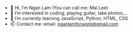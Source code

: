 - 👋 Hi, I’m Ngan Lam (You can call me: Mal Lee)
- 👀 I’m interested in coding, playing guitar, take photos,...
- 🌱 I’m currently learning JavaScript, Python, HTML, CSS
- 📫 Contact me: 
      email: nganlamforwork@gmail.com

